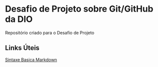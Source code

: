 # Desafio de Projeto sobre Git/GitHub da DIO
Repositório criado para o Desafio de Projeto
## Links Úteis
[Sintaxe Basica Markdown](https://markdown.net.br/sintaxe-basica/)
